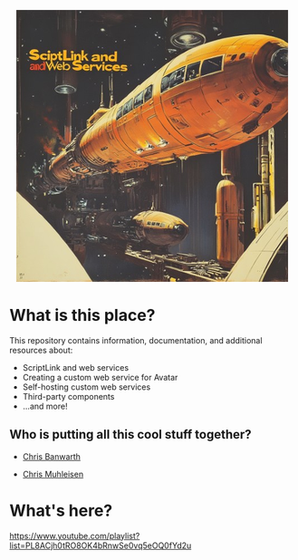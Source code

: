 <!-- u240613 -->

<div align="center">

  ![logo](./.github/images/logos/ScriptLinkAndWebServices_README.jpeg)

</div>

# What is this place?

This repository contains information, documentation, and additional resources about:

* ScriptLink and web services
* Creating a custom web service for Avatar
* Self-hosting custom web services
* Third-party components
* ...and more!

## Who is putting all this cool stuff together?

* [Chris Banwarth](test)

* [Chris Muhleisen](URL)

# What's here?

https://www.youtube.com/playlist?list=PL8ACjh0tRO8OK4bRnwSe0vq5eOQ0fYd2u
